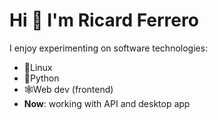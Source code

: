 # Hi 👋 I'm Ricard Ferrero

I enjoy experimenting on software technologies:
- 🐧Linux
- 🐍Python
- 🕸Web dev (frontend)
- __Now__: working with API and desktop app

<!---
Did you know that not all ducks can fly? Look for Indian Runner duck.
--->
